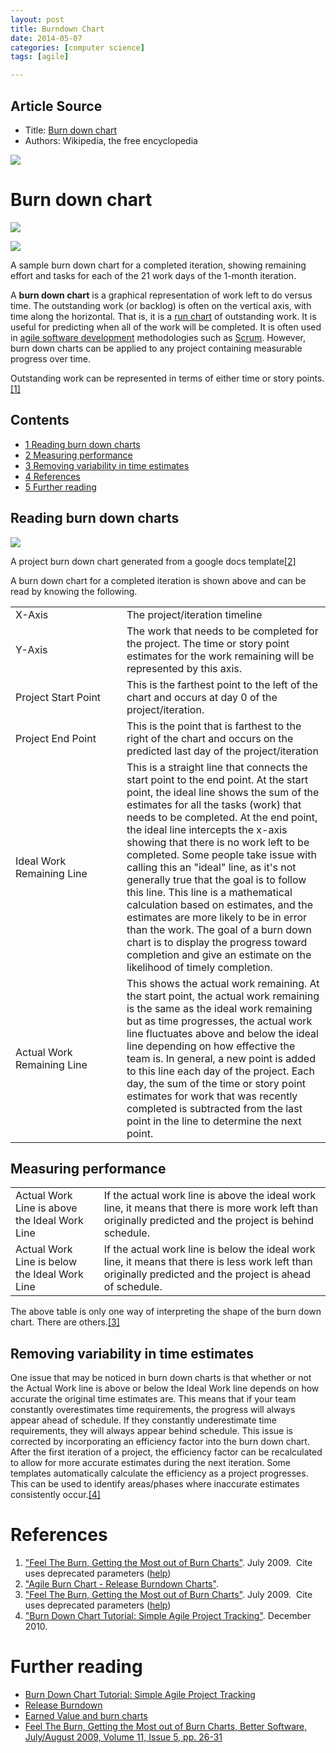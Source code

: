 ```yaml
---
layout: post
title: Burndown Chart
date: 2014-05-07
categories: [computer science]
tags: [agile]

---
```


## Article Source
* Title: [Burn down chart](http://en.wikipedia.orghttp://en.wikipedia.org/wiki/Burn_down_chart)
* Authors:  Wikipedia, the free encyclopedia


[![](http://sungsoo.github.com/images/burndown-chart.png)](http://sungsoo.github.com/images/burndown-chart.png)

# Burn down chart 

[![](http://upload.wikimedia.org/wikipedia/commons/thumb/0/05/SampleBurndownChart.png/220px-SampleBurndownChart.png)](http://en.wikipedia.org/wiki/File:SampleBurndownChart.png)

[![](http://bits.wikimedia.org/static-1.24wmf1/skins/common/images/magnify-clip.png)](http://en.wikipedia.org/wiki/File:SampleBurndownChart.png "Enlarge")

A sample burn down chart for a completed iteration, showing remaining
effort and tasks for each of the 21 work days of the 1-month iteration.

A **burn down chart** is a graphical representation of work left to do
versus time. The outstanding work (or backlog) is often on the vertical
axis, with time along the horizontal. That is, it is a [run
chart](http://en.wikipedia.org/wiki/Run_chart "Run chart") of outstanding work. It is useful
for predicting when all of the work will be completed. It is often used
in [agile software
development](http://en.wikipedia.org/wiki/Agile_software_development "Agile software development")
methodologies such as
[Scrum](http://en.wikipedia.org/wiki/Scrum_(development) "Scrum (development)"). However, burn
down charts can be applied to any project containing measurable progress
over time.

Outstanding work can be represented in terms of either time or story
points.[[1]](#cite_note-1)

Contents
--------

-   [1 Reading burn down charts](#Reading_burn_down_charts)
-   [2 Measuring performance](#Measuring_performance)
-   [3 Removing variability in time
    estimates](#Removing_variability_in_time_estimates)
-   [4 References](#References)
-   [5 Further reading](#Further_reading)

<a name="Reading_burn_down_charts"></a>
## Reading burn down charts

[![](http://upload.wikimedia.org/wikipedia/commons/8/8c/Burn_down_chart.png)](http://en.wikipedia.org/wiki/File:Burn_down_chart.png)

A project burn down chart generated from a google docs
template[[2]](#cite_note-2)

A burn down chart for a completed iteration is shown above and can be
read by knowing the following.

<table class="wikitable">
<tr>
<td style="min-width: 10em">X-Axis</td>
<td>The project/iteration timeline</td>
</tr>
<tr>
<td>Y-Axis</td>
<td>The work that needs to be completed for the project. The time or story point estimates for the work remaining will be represented by this axis.</td>
</tr>
<tr>
<td>Project Start Point</td>
<td>This is the farthest point to the left of the chart and occurs at day 0 of the project/iteration.</td>
</tr>
<tr>
<td>Project End Point</td>
<td>This is the point that is farthest to the right of the chart and occurs on the predicted last day of the project/iteration</td>
</tr>
<tr>
<td>Ideal Work Remaining Line</td>
<td>This is a straight line that connects the start point to the end point. At the start point, the ideal line shows the sum of the estimates for all the tasks (work) that needs to be completed. At the end point, the ideal line intercepts the x-axis showing that there is no work left to be completed. Some people take issue with calling this an "ideal" line, as it's not generally true that the goal is to follow this line. This line is a mathematical calculation based on estimates, and the estimates are more likely to be in error than the work. The goal of a burn down chart is to display the progress toward completion and give an estimate on the likelihood of timely completion.</td>
</tr>
<tr>
<td>Actual Work Remaining Line</td>
<td>This shows the actual work remaining. At the start point, the actual work remaining is the same as the ideal work remaining but as time progresses, the actual work line fluctuates above and below the ideal line depending on how effective the team is. In general, a new point is added to this line each day of the project. Each day, the sum of the time or story point estimates for work that was recently completed is subtracted from the last point in the line to determine the next point.</td>
</tr>
</table>

<a name="Measuring_performance"></a>
## Measuring performance

<table class="wikitable">
<tr>
<td>Actual Work Line is above the Ideal Work Line</td>
<td>If the actual work line is above the ideal work line, it means that there is more work left than originally predicted and the project is behind schedule.</td>
</tr>
<tr>
<td>Actual Work Line is below the Ideal Work Line</td>
<td>If the actual work line is below the ideal work line, it means that there is less work left than originally predicted and the project is ahead of schedule.</td>
</tr>
</table>

The above table is only one way of interpreting the shape of the burn
down chart. There are others.[[3]](#cite_note-3)

<a name="Removing_variability_in_time_estimates"></a>

## Removing variability in time estimates

One issue that may be noticed in burn down charts is that whether or not
the Actual Work line is above or below the Ideal Work line depends on
how accurate the original time estimates are. This means that if your
team constantly overestimates time requirements, the progress will
always appear ahead of schedule. If they constantly underestimate time
requirements, they will always appear behind schedule. This issue is
corrected by incorporating an efficiency factor into the burn down
chart. After the first iteration of a project, the efficiency factor can
be recalculated to allow for more accurate estimates during the next
iteration. Some templates automatically calculate the efficiency as a
project progresses. This can be used to identify areas/phases where
inaccurate estimates consistently occur.[[4]](#cite_note-4)

<a name="References"></a>
# References

1.  <a name="cite_ref-1"></a>["Feel The Burn, Getting the Most out of Burn
    Charts"](http://idiacomputing.com/pub/BetterSoftware-BurnCharts.pdf).
    July 2009.  Cite uses deprecated parameters
    ([help](http://en.wikipedia.org/wiki/Help:CS1_errors#deprecated_params "Help:CS1 errors"))
2.  <a name="cite_ref-2"></a>["Agile Burn Chart - Release Burndown
    Charts"](http://www.mountaingoatsoftware.com/agile/scrum/release-burndown). 
3.  <a name="cite_ref-3"></a>["Feel The Burn, Getting the Most out of Burn
    Charts"](http://idiacomputing.com/pub/BetterSoftware-BurnCharts.pdf).
    July 2009.  Cite uses deprecated parameters
    ([help](http://en.wikipedia.org/wiki/Help:CS1_errors#deprecated_params "Help:CS1 errors"))
4.  <a name="cite_ref-4"></a>["Burn Down Chart Tutorial: Simple Agile
    Project
    Tracking"](http://joel.inpointform.net/software-development/burn-down-charts-tutorial-simple-agile-project-tracking/).
    December 2010. 

<a name="Further_reading"></a>
# Further reading

-   [Burn Down Chart Tutorial: Simple Agile Project
    Tracking](http://joel.inpointform.net/software-development/burn-down-charts-tutorial-simple-agile-project-tracking/)
-   [Release
    Burndown](http://www.mountaingoatsoftware.com/release_burndown)
-   [Earned Value and burn
    charts](http://alistair.cockburn.us/Earned-value+and+burn+charts)
-   [Feel The Burn, Getting the Most out of Burn Charts, Better
    Software, July/August 2009, Volume 11, Issue 5, pp.
    26-31](http://idiacomputing.com/pub/BetterSoftware-BurnCharts.pdf)

